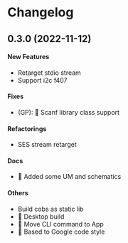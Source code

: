 # Changelog

## 0.3.0 (2022-11-12)

#### New Features

* Retarget stdio stream
* Support i2c f407
#### Fixes

* (GP): :bug: Scanf library class support
#### Refactorings

* SES stream retarget
#### Docs

* :memo: Added some UM and schematics
#### Others

* Build cobs as static lib
* :rocket: Desktop build
* :art: Move CLI command to App
* :art: Based to Google code style
